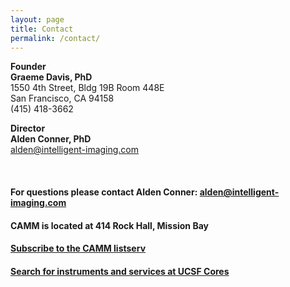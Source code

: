 ```yaml
---
layout: page
title: Contact
permalink: /contact/
---
```


**Founder  
Graeme Davis, PhD**           
1550 4th Street, Bldg 19B Room 448E  
San Francisco, CA 94158  
(415) 418-3662

**Director   
Alden Conner, PhD**     
    <alden@intelligent-imaging.com>

<br>

#### For questions please contact Alden Conner: <alden@intelligent-imaging.com>

#### CAMM is located at 414 Rock Hall, Mission Bay

#### [Subscribe to the CAMM listserv](https://listsrv.ucsf.edu/cgi-bin/wa?SUBED1=CAMM_USERS&A=1)

#### [Search for instruments and services at UCSF Cores](http://cores.ucsf.edu)
